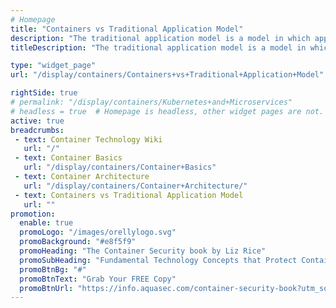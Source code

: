 ```yaml
---
# Homepage
title: "Containers vs Traditional Application Model"
description: "The traditional application model is a model in which applications are executed directly on virtual machines or on bare-metal servers. This page gathers resources about the difference between containerized infrastructure and the traditional application model."
titleDescription: "The traditional application model is a model in which applications are executed directly on <a href='/display/containers/Containers+vs+Virtual+Machines'> virtual machines</a> or on bare-metal servers. This page gathers resources about the difference between containerized infrastructure and the traditional application model." 

type: "widget_page"
url: "/display/containers/Containers+vs+Traditional+Application+Model" 

rightSide: true 
# permalink: "/display/containers/Kubernetes+and+Microservices"
# headless = true  # Homepage is headless, other widget pages are not.
active: true
breadcrumbs:
 - text: Container Technology Wiki
   url: "/"
 - text: Container Basics
   url: "/display/containers/Container+Basics"
 - text: Container Architecture
   url: "/display/containers/Container+Architecture/"
 - text: Containers vs Traditional Application Model
   url: ""
promotion:
  enable: true
  promoLogo: "/images/orellylogo.svg"
  promoBackground: "#e8f5f9"
  promoHeading: "The Container Security book by Liz Rice"
  promoSubHeading: "Fundamental Technology Concepts that Protect Containerized Applications"
  promoBtnBg: "#"
  promoBtnText: "Grab Your FREE Copy"
  promoBtnUrl: "https://info.aquasec.com/container-security-book?utm_source=wiki"
---
```


